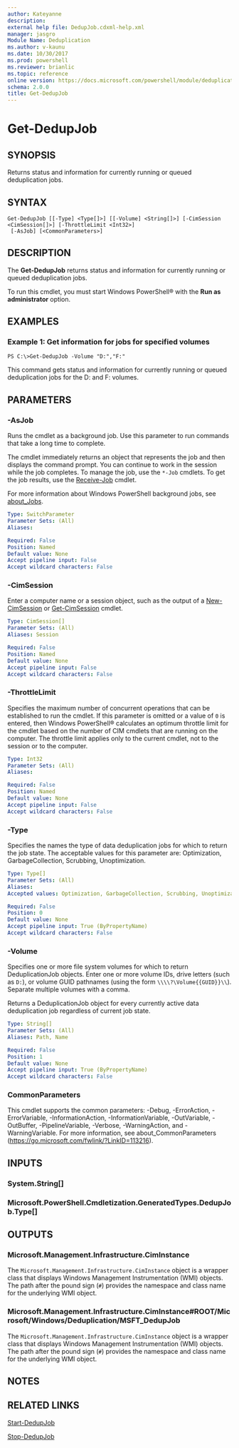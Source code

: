 ```yaml
---
author: Kateyanne
description: 
external help file: DedupJob.cdxml-help.xml
manager: jasgro
Module Name: Deduplication
ms.author: v-kaunu
ms.date: 10/30/2017
ms.prod: powershell
ms.reviewer: brianlic
ms.topic: reference
online version: https://docs.microsoft.com/powershell/module/deduplication/get-dedupjob?view=windowsserver2012r2-ps&wt.mc_id=ps-gethelp
schema: 2.0.0
title: Get-DedupJob
---
```


# Get-DedupJob

## SYNOPSIS
Returns status and information for currently running or queued deduplication jobs.

## SYNTAX

```
Get-DedupJob [[-Type] <Type[]>] [[-Volume] <String[]>] [-CimSession <CimSession[]>] [-ThrottleLimit <Int32>]
 [-AsJob] [<CommonParameters>]
```

## DESCRIPTION
The **Get-DedupJob** returns status and information for currently running or queued deduplication jobs.

To run this cmdlet, you must start Windows PowerShell® with the **Run as administrator** option.

## EXAMPLES

### Example 1: Get information for jobs for specified volumes
```
PS C:\>Get-DedupJob -Volume "D:","F:"
```

This command gets status and information for currently running or queued deduplication jobs for the D: and F: volumes.

## PARAMETERS

### -AsJob
Runs the cmdlet as a background job. Use this parameter to run commands that take a long time to complete. 

The cmdlet immediately returns an object that represents the job and then displays the command prompt. 
You can continue to work in the session while the job completes. 
To manage the job, use the `*-Job` cmdlets. 
To get the job results, use the [Receive-Job](https://go.microsoft.com/fwlink/?LinkID=113372) cmdlet. 

For more information about Windows PowerShell background jobs, see [about_Jobs](https://go.microsoft.com/fwlink/?LinkID=113251).

```yaml
Type: SwitchParameter
Parameter Sets: (All)
Aliases: 

Required: False
Position: Named
Default value: None
Accept pipeline input: False
Accept wildcard characters: False
```

### -CimSession
Enter a computer name or a session object, such as the output of a [New-CimSession](https://docs.microsoft.com/powershell/module/cimcmdlets/new-cimsession) or [Get-CimSession](https://go.microsoft.com/fwlink/p/?LinkId=227966) cmdlet.
```yaml
Type: CimSession[]
Parameter Sets: (All)
Aliases: Session

Required: False
Position: Named
Default value: None
Accept pipeline input: False
Accept wildcard characters: False
```

### -ThrottleLimit
Specifies the maximum number of concurrent operations that can be established to run the cmdlet.
If this parameter is omitted or a value of `0` is entered, then Windows PowerShell® calculates an optimum throttle limit for the cmdlet based on the number of CIM cmdlets that are running on the computer.
The throttle limit applies only to the current cmdlet, not to the session or to the computer.

```yaml
Type: Int32
Parameter Sets: (All)
Aliases: 

Required: False
Position: Named
Default value: None
Accept pipeline input: False
Accept wildcard characters: False
```

### -Type
Specifies the names the type of data deduplication jobs for which to return the job state.
The acceptable values for this parameter are: Optimization, GarbageCollection, Scrubbing, Unoptimization.

```yaml
Type: Type[]
Parameter Sets: (All)
Aliases: 
Accepted values: Optimization, GarbageCollection, Scrubbing, Unoptimization

Required: False
Position: 0
Default value: None
Accept pipeline input: True (ByPropertyName)
Accept wildcard characters: False
```

### -Volume
Specifies one or more file system volumes for which to return DeduplicationJob objects.
Enter one or more volume IDs, drive letters (such as `D:`), or volume GUID pathnames (using the form `\\\\?\Volume{{GUID}}\\`).
Separate multiple volumes with a comma.

Returns a DeduplicationJob object for every currently active data deduplication job regardless of current job state.

```yaml
Type: String[]
Parameter Sets: (All)
Aliases: Path, Name

Required: False
Position: 1
Default value: None
Accept pipeline input: True (ByPropertyName)
Accept wildcard characters: False
```

### CommonParameters
This cmdlet supports the common parameters: -Debug, -ErrorAction, -ErrorVariable, -InformationAction, -InformationVariable, -OutVariable, -OutBuffer, -PipelineVariable, -Verbose, -WarningAction, and -WarningVariable. For more information, see about_CommonParameters (https://go.microsoft.com/fwlink/?LinkID=113216).

## INPUTS

### System.String[]

### Microsoft.PowerShell.Cmdletization.GeneratedTypes.DedupJob.Type[]

## OUTPUTS

### Microsoft.Management.Infrastructure.CimInstance
The `Microsoft.Management.Infrastructure.CimInstance` object is a wrapper class that displays Windows Management Instrumentation (WMI) objects.
The path after the pound sign (`#`) provides the namespace and class name for the underlying WMI object.

### Microsoft.Management.Infrastructure.CimInstance#ROOT/Microsoft/Windows/Deduplication/MSFT_DedupJob
The `Microsoft.Management.Infrastructure.CimInstance` object is a wrapper class that displays Windows Management Instrumentation (WMI) objects.
The path after the pound sign (`#`) provides the namespace and class name for the underlying WMI object.

## NOTES

## RELATED LINKS

[Start-DedupJob](./Start-DedupJob.md)

[Stop-DedupJob](./Stop-DedupJob.md)

